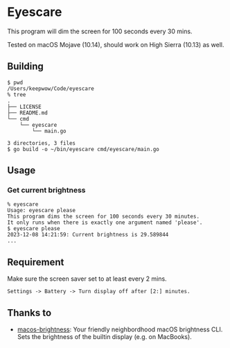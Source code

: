 # Eyescare

This program will dim the screen for 100 seconds every 30 mins.

Tested on macOS Mojave (10.14), should work on High Sierra (10.13) as well.

## Building

```console
$ pwd
/Users/keepwow/Code/eyescare
% tree
.
├── LICENSE
├── README.md
└── cmd
    └── eyescare
        └── main.go

3 directories, 3 files
$ go build -o ~/bin/eyescare cmd/eyescare/main.go
```

## Usage

### Get current brightness

```console
% eyescare
Usage: eyescare please
This program dims the screen for 100 seconds every 30 minutes.
It only runs when there is exactly one argument named 'please'.
$ eyescare please
2023-12-08 14:21:59: Current brightness is 29.589844
...
```

## Requirement

Make sure the screen saver set to at least every 2 mins.

`Settings -> Battery -> Turn display off after [2:] minutes.`

## Thanks to

- [macos-brightness](https://github.com/mafredri/macos-brightness): Your friendly neighbordhood macOS brightness CLI. Sets the brightness of the builtin display (e.g. on MacBooks).
